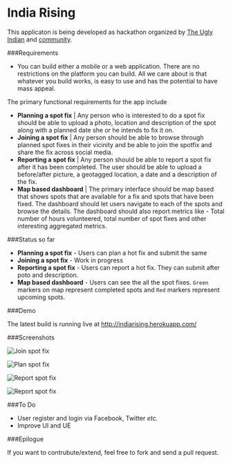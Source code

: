 India Rising
=============

This applicaton is being developed as hackathon organized by [The Ugly Indian](http://theuglyindian.com) and [community](https://www.facebook.com/theugl.yindian). 

###Requirements


- You can build either a mobile or a web application. There are no restrictions on the platform you can build. All we care about is that whatever you build works, is easy to use and has the potential to have mass appeal.

The primary functional requirements for the app include
- **Planning a spot fix** | Any person who is interested to do a spot fix should be able to upload a photo, location and description of the spot along with a planned date she or he intends to fix it on.
- **Joining a spot fix** | Any person should be able to browse through planned spot fixes in their vicinity and be able to join the spotfix and share the fix across social media.
- **Reporting a spot fix** | Any person should be able to report a spot fix after it has been completed. The user should be able to upload a before/after picture, a geotagged location, a date and a description of the fix.
- **Map based dashboard** | The primary interface should be map based that shows spots that are available for a fix and spots that have been fixed. The dashboard should let users navigate to each of the spots and browse the details. The dashboard should also report metrics like - Total number of hours volunteered, total number of spot fixes and other interesting aggregated metrics.

###Status so far

- **Planning a spot fix** \- Users can plan a hot fix and submit the same
- **Joining a spot fix** \- Work in progress
- **Reporting a spot fix** \- Users can report a hot fix. They can submit after poto and description.
- **Map based dashboard** \- Users can see the all the spot fixes. `Green` markers on map represent completed spots and `Red` markers represent upcoming spots.

###Demo

The latest build is running live at http://indiarising.herokuapp.com/

###Screenshots

![Join spot fix](http://i.imgur.com/H41jrDu.png)

![Plan spot fix](http://i.imgur.com/TFRjbTx.png)

![Report spot fix](http://i.imgur.com/jqK1bQ3.png)

![Report spot fix](http://i.imgur.com/haYFJEW.png)

###To Do

- User register and login via Facebook, Twitter <em>etc.</em>
- Improve UI and UE

###Epilogue

If you want to contrubute/extend, feel free to fork and send a pull request.